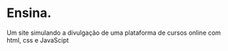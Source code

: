 # Ensina.
Um site simulando a divulgação de uma plataforma de cursos online com html, css e JavaScipt
